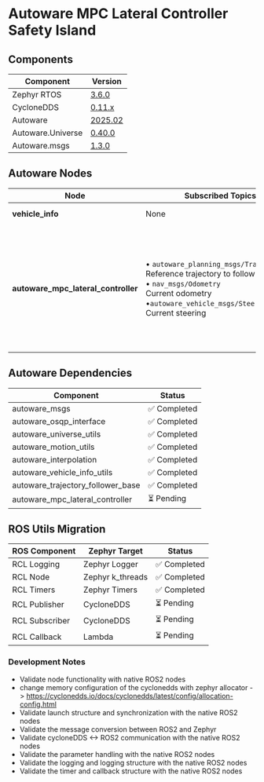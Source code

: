 # Autoware MPC Lateral Controller Safety Island

## Components

| Component | Version |
|--------------|---------------|
| Zephyr RTOS  | [3.6.0](https://github.com/zephyrproject-rtos/zephyr/commit/6aeb7a2b96c2b212a34f00c0ad3862ac19e826e8) |
| CycloneDDS  | [0.11.x](https://github.com/eclipse-cyclonedds/cyclonedds/commit/7c253ad3c4461b10dc4cac36a257b097802cd043) |
| Autoware    | [2025.02](https://github.com/autowarefoundation/autoware/tree/2025.02) |
| Autoware.Universe | [0.40.0](https://github.com/autowarefoundation/autoware.universe/tree/0.40.0) |
| Autoware.msgs | [1.3.0](https://github.com/autowarefoundation/autoware_msgs/tree/1.3.0) |

## Autoware Nodes
| Node | Subscribed Topics | Published Topics | Status |
|------|--------------------|-------------------|--------|
| **vehicle_info** | None | None | ✅ Completed |
| **autoware_mpc_lateral_controller** | • `autoware_planning_msgs/Trajectory`<br>Reference trajectory to follow<br>• `nav_msgs/Odometry`<br>Current odometry<br>•`autoware_vehicle_msgs/SteeringReport`<br>Current steering | • `autoware_control_msgs/Lateral`<br>Lateral control command<br>• `LateralSyncData::steer angle convergence`<br>Steer angle convergence<br>• `autoware_planning_msgs::Trajectory`<br>Predicted trajectory.<br>(The trajectory size will be empty when the controller is in an emergency such as too large deviation from the planning trajectory) | ⏳ Pending |

## Autoware Dependencies

| Component | Status |
|-----------|---------|
| autoware_msgs | ✅ Completed |
| autoware_osqp_interface | ✅ Completed |
| autoware_universe_utils | ✅ Completed |
| autoware_motion_utils | ✅ Completed |
| autoware_interpolation | ✅ Completed |
| autoware_vehicle_info_utils | ✅ Completed |
| autoware_trajectory_follower_base | ✅ Completed |
| autoware_mpc_lateral_controller | ⏳ Pending |

## ROS Utils Migration

| ROS Component | Zephyr Target | Status |
|--------------|---------------|---------|
| RCL Logging  | Zephyr Logger | ✅ Completed |
| RCL Node     | Zephyr k_threads | ✅ Completed |
| RCL Timers   | Zephyr Timers | ✅ Completed |
| RCL Publisher | CycloneDDS | ⏳ Pending |
| RCL Subscriber | CycloneDDS | ⏳ Pending |
| RCL Callback | Lambda | ⏳ Pending |

### Development Notes

- Validate node functionality with native ROS2 nodes
- change memory configuration of the cyclonedds with zephyr allocator -> https://cyclonedds.io/docs/cyclonedds/latest/config/allocation-config.html
- Validate launch structure and synchronization with the native ROS2 nodes
- Validate the message conversion between ROS2 and Zephyr
- Validate cycloneDDS <-> ROS2 communication with the native ROS2 nodes
- Validate the parameter handling with the native ROS2 nodes
- Validate the logging and logging structure with the native ROS2 nodes
- Validate the timer and callback structure with the native ROS2 nodes
